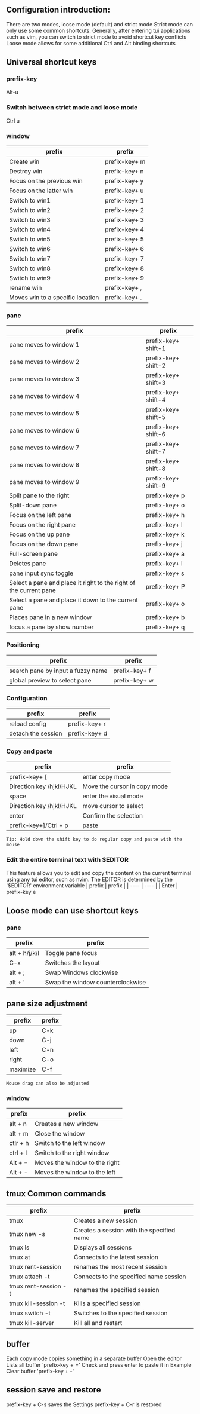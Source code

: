 ## Configuration introduction:
There are two modes, loose mode (default) and strict mode
Strict mode can only use some common shortcuts. Generally, after entering tui applications such as vim, you can switch to strict mode to avoid shortcut key conflicts
Loose mode allows for some additional Ctrl and Alt binding shortcuts

## Universal shortcut keys
### prefix-key
Alt-u

### Switch between strict mode and loose mode
Ctrl u

### window
| prefix | prefix |
|  ----  | ----  |
| Create win |prefix-key+ m
| Destroy win |prefix-key+ n
| Focus on the previous win |prefix-key+ y
| Focus on the latter win |prefix-key+ u
| Switch to win1 |prefix-key+ 1
| Switch to win2 |prefix-key+ 2
| Switch to win3 |prefix-key+ 3
| Switch to win4 |prefix-key+ 4
| Switch to win5 |prefix-key+ 5
| Switch to win6 |prefix-key+ 6
| Switch to win7 |prefix-key+ 7
| Switch to win8 |prefix-key+ 8
| Switch to win9 |prefix-key+ 9
| rename win      |prefix-key+ ,
| Moves win to a specific location | prefix-key+ .

### pane
| prefix | prefix |
|  ----  | ----  |
|pane moves to window 1 |prefix-key+ shift-1
|pane moves to window 2 |prefix-key+ shift-2
|pane moves to window 3 |prefix-key+ shift-3
|pane moves to window 4 |prefix-key+ shift-4
|pane moves to window 5 |prefix-key+ shift-5
|pane moves to window 6 |prefix-key+ shift-6
|pane moves to window 7 |prefix-key+ shift-7
|pane moves to window 8 |prefix-key+ shift-8
|pane moves to window 9 |prefix-key+ shift-9
| Split pane to the right |prefix-key+ p
| Split-down pane |prefix-key+ o
| Focus on the left pane |prefix-key+ h
| Focus on the right pane |prefix-key+ l
| Focus on the up pane |prefix-key+ k
| Focus on the down pane |prefix-key+ j
| Full-screen pane |prefix-key+ a
| Deletes pane |prefix-key+ i
| pane input sync toggle |prefix-key+ s
| Select a pane and place it right to the right of the current pane | prefix-key+ P
| Select a pane and place it down to the current pane | prefix-key+ o
| Places pane in a new window |prefix-key+ b
| focus a pane by show number | prefix-key+ q

### Positioning
| prefix | prefix |
|  ----  | ----  |
| search pane by input a fuzzy name|prefix-key+ f
| global preview to select pane |prefix-key+ w

### Configuration
| prefix | prefix |
|  ----  | ----  |
| reload config |prefix-key+ r
| detach the session |prefix-key+ d

### Copy and paste
| prefix | prefix |
|  ----  | ----  |
|prefix-key+ [  | enter copy mode
| Direction key /hjkl/HJKL | Move the cursor in copy mode
|space | enter the visual mode
| Direction key /hjkl/HJKL | move cursor to select
|enter | Confirm the selection
|prefix-key+]/Ctrl + p | paste 
`Tip: Hold down the shift key to do regular copy and paste with the mouse`

### Edit the entire terminal text with $EDITOR
This feature allows you to edit and copy the content on the current terminal using any tui editor, such as nvim.
The EDITOR is determined by the '$EDITOR' environment variable
| prefix | prefix |
|  ----  | ----  |
| Enter | prefix-key e

## Loose mode can use shortcut keys

### pane
| prefix | prefix |
|  ----  | ----  |
|alt + h/j/k/l | Toggle pane focus
|C-x | Switches the layout
|alt + ;          | Swap Windows clockwise
|alt + '            | Swap the window counterclockwise

## pane size adjustment
| prefix | prefix |
|  ----  | ----  |
| up |C-k
| down |C-j
| left |C-n
| right |C-o
| maximize |C-f
`Mouse drag can also be adjusted`

### window
| prefix | prefix |
|  ----  | ----  |
|alt + n | Creates a new window
|alt + m | Close the window
|ctlr + h | Switch to the left window
|ctrl + l | Switch to the right window
|Alt + = | Moves the window to the right
|Alt + -| Moves the window to the left


## tmux Common commands
| prefix | prefix |
|  ----  | ----  |
|tmux | Creates a new session
|tmux new -s <session-name> | Creates a session with the specified name
|tmux ls | Displays all sessions
|tmux at | Connects to the latest session
|tmux rent-session <new-name> | renames the most recent session
|tmux attach -t <session-name> | Connects to the specified name session
|tmux rent-session -t <old-name> <new-name> | renames the specified session
|tmux kill-session -t <session-name> | Kills a specified session
|tmux switch -t <session-name> | Switches to the specified session
|tmux kill-server | Kill all and restart


## buffer
Each copy mode copies something in a separate buffer
Open the editor
Lists all buffer 'prefix-key + ='
Check and press enter to paste it in
Example Clear buffer 'prefix-key + -'

## session save and restore
prefix-key + C-s saves the Settings
prefix-key + C-r is restored